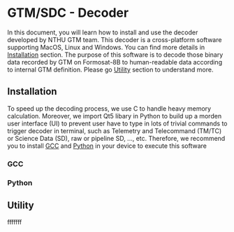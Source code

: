 # GTM/SDC - Decoder
In this document, you will learn how to install and use the decoder developed by NTHU GTM team. This decoder is a cross-platform software supporting MacOS, Linux and Windows. You can find more details in [Installation](#Installation) section. The purpose of this software is to decode those binary data recorded by GTM on Formosat-8B to human-readable data according to internal GTM definition. Please go [Utility](#Utility) section to understand more.

## Installation

To speed up the decoding process, we use C to handle heavy memory calculation. Moreover, we import Qt5 libary in Python to build up a morden user interface (UI) to prevent user have to type in lots of trivial commands to trigger decoder in terminal, such as Telemetry and Telecommand (TM/TC) or Science Data (SD), raw or pipeline SD, ..., etc. Therefore, we recommend you to install [GCC](#GCC) and [Python](#Python) in your device to execute this software

### GCC



### Python 



## Utility

fffffff
